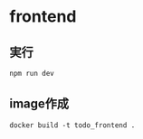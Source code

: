 # frontend

## 実行 
```bash
npm run dev
```

## image作成

```shell
docker build -t todo_frontend .
```

